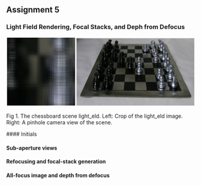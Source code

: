 ## Assignment 5

### Light Field Rendering, Focal Stacks, and Deph from Defocus
<p align='center'>
  <img src='./image/01.PNG'>
  <figcaption>Fig 1. The chessboard scene light_eld. Left: Crop of the light_eld image. Right: A pinhole camera view of the scene. </figcaption>
</p>
#### Initials



#### Sub-aperture views



#### Refocusing and focal-stack generation



#### All-focus image and depth from defocus
